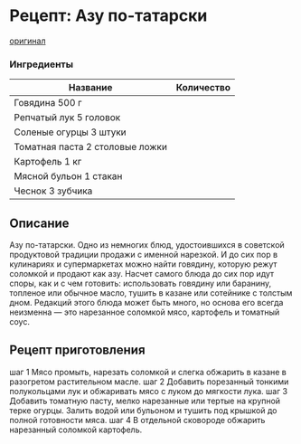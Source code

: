 # Рецепт: Азу по-татарски
[оригинал](https://eda.ru/recepty/osnovnye-blyuda/azu-po-tatarski-21751)

### Ингредиенты
| Название        	| Количество    |
| -------------   	|:-------------:|
|Говядина				500 г
|Репчатый лук			5 головок
|Соленые огурцы			3 штуки
|Томатная паста			2 столовые ложки
|Картофель				1 кг
|Мясной бульон			1 стакан
|Чеснок					3 зубчика


## Описание
Азу по-татарски. Одно из немногих блюд, удостоившихся в советской продуктовой традиции продажи с именной нарезкой. И до сих пор в кулинариях и супермаркетах можно найти говядину, которую режут соломкой и продают как азу. Насчет самого блюда до сих пор идут споры, как и с чем готовить: использовать говядину или баранину, топленое или обычное масло, тушить в казане или сотейнике с толстым дном. Редакций этого блюда может быть много, но основа его всегда неизменна — это нарезанное соломкой мясо, картофель и томатный соус.

## Рецепт приготовления
шаг 1  Мясо промыть, нарезать соломкой и слегка обжарить в казане в разогретом растительном масле.
шаг 2  Добавить порезанный тонкими полукольцами лук и обжаривать мясо с луком до мягкости лука.
шаг 3  Добавить томатную пасту, мелко нарезанные или тертые на крупной терке огурцы. Залить водой или бульоном и тушить под крышкой до полной готовности мяса.
шаг 4  В отдельной сковороде обжарить нарезанный соломкой картофель.